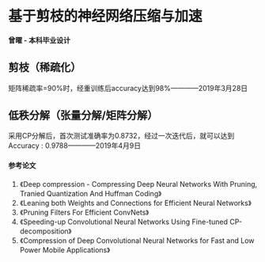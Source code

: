 # 基于剪枝的神经网络压缩与加速
#### 曾曜 - 本科毕业设计

## 剪枝（稀疏化）
矩阵稀疏率=90%时，经重训练后accuracy达到98%————2019年3月28日

## 低秩分解（张量分解/矩阵分解）
采用CP分解后，首次测试准确率为0.8732，经过一次迭代后，就可以达到Accuracy : 0.9788————2019年4月9日

#### 参考论文
1. 《Deep compression - Compressing Deep Neural Networks With Pruning, Tranied Quantization And Huffman Coding》
2. 《Leaning both Weights and Connections for Efficient Neural Networks》
3. 《Pruning Filters For Efficient ConvNets》
4. 《Speeding-up Convolutional Neural Networks Using Fine-tuned CP-decomposition》
5. 《Compression of Deep Convolutional Neural Networks for Fast and Low Power Mobile Applications》
